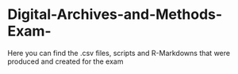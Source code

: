 # Digital-Archives-and-Methods-Exam-
Here you can find the .csv files, scripts and R-Markdowns that were produced and created for the exam 
